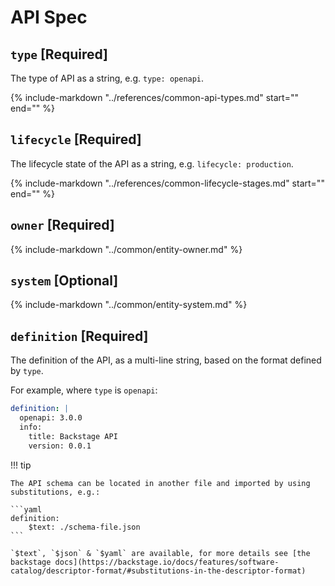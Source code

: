 # API Spec

<!--start-fields-->

## `type` [Required]

The type of API as a string, e.g. `type: openapi`.

{%
    include-markdown "../references/common-api-types.md"
    start="<!--excerpt-start-->"
    end="<!--excerpt-end-->"
%}

## `lifecycle` [Required]

The lifecycle state of the API as a string, e.g. `lifecycle: production`.

{%
    include-markdown "../references/common-lifecycle-stages.md"
    start="<!--excerpt-start-->"
    end="<!--excerpt-end-->"
%}

## `owner` [Required]

{%
    include-markdown "../common/entity-owner.md"
%}

## `system` [Optional]

{%
    include-markdown "../common/entity-system.md"
%}

## `definition` [Required]

The definition of the API, as a multi-line string, based on the format defined by `type`.

For example, where `type` is `openapi`:

```yaml
definition: |
  openapi: 3.0.0
  info:
    title: Backstage API
    version: 0.0.1
```

!!! tip

    The API schema can be located in another file and imported by using substitutions, e.g.:

    ```yaml
    definition:
        $text: ./schema-file.json
    ```

    `$text`, `$json` & `$yaml` are available, for more details see [the backstage docs](https://backstage.io/docs/features/software-catalog/descriptor-format/#substitutions-in-the-descriptor-format)

<!--end-fields-->
